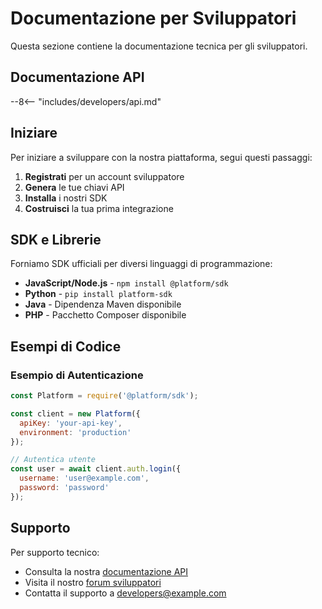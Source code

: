 # Documentazione per Sviluppatori

Questa sezione contiene la documentazione tecnica per gli sviluppatori.

## Documentazione API

--8<-- "includes/developers/api.md"

## Iniziare

Per iniziare a sviluppare con la nostra piattaforma, segui questi passaggi:

1. **Registrati** per un account sviluppatore
2. **Genera** le tue chiavi API
3. **Installa** i nostri SDK
4. **Costruisci** la tua prima integrazione

## SDK e Librerie

Forniamo SDK ufficiali per diversi linguaggi di programmazione:

- **JavaScript/Node.js** - `npm install @platform/sdk`
- **Python** - `pip install platform-sdk`
- **Java** - Dipendenza Maven disponibile
- **PHP** - Pacchetto Composer disponibile

## Esempi di Codice

### Esempio di Autenticazione

```javascript
const Platform = require('@platform/sdk');

const client = new Platform({
  apiKey: 'your-api-key',
  environment: 'production'
});

// Autentica utente
const user = await client.auth.login({
  username: 'user@example.com',
  password: 'password'
});
```

## Supporto

Per supporto tecnico:

- Consulta la nostra [documentazione API](--8<-- "includes/urls-ita.md")
- Visita il nostro [forum sviluppatori](https://developers.example.com/forum/it)
- Contatta il supporto a [developers@example.com](mailto:developers@example.com)
